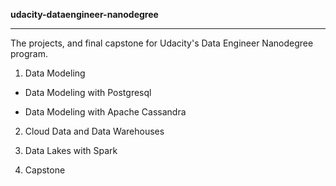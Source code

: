 **udacity-dataengineer-nanodegree**

- - -

The projects, and final capstone for Udacity's Data Engineer Nanodegree program.


1. Data Modeling
 * Data Modeling with Postgresql
 
 * Data Modeling with Apache Cassandra

2. Cloud Data and Data Warehouses

3. Data Lakes with Spark

4. Capstone
